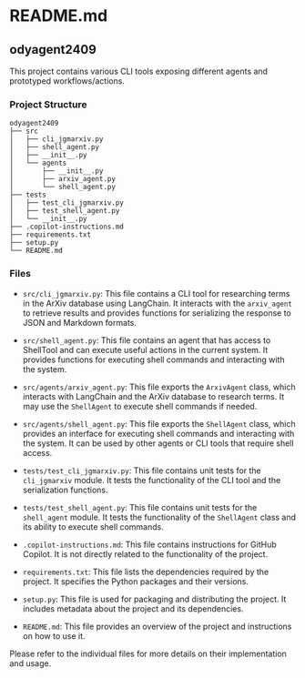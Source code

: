 # README.md

## odyagent2409

This project contains various CLI tools exposing different agents and prototyped workflows/actions.

### Project Structure

```
odyagent2409
├── src
│   ├── cli_jgmarxiv.py
│   ├── shell_agent.py
│   ├── __init__.py
│   └── agents
│       ├── __init__.py
│       ├── arxiv_agent.py
│       └── shell_agent.py
├── tests
│   ├── test_cli_jgmarxiv.py
│   ├── test_shell_agent.py
│   └── __init__.py
├── .copilot-instructions.md
├── requirements.txt
├── setup.py
└── README.md
```

### Files

- `src/cli_jgmarxiv.py`: This file contains a CLI tool for researching terms in the ArXiv database using LangChain. It interacts with the `arxiv_agent` to retrieve results and provides functions for serializing the response to JSON and Markdown formats.

- `src/shell_agent.py`: This file contains an agent that has access to ShellTool and can execute useful actions in the current system. It provides functions for executing shell commands and interacting with the system.

- `src/agents/arxiv_agent.py`: This file exports the `ArxivAgent` class, which interacts with LangChain and the ArXiv database to research terms. It may use the `ShellAgent` to execute shell commands if needed.

- `src/agents/shell_agent.py`: This file exports the `ShellAgent` class, which provides an interface for executing shell commands and interacting with the system. It can be used by other agents or CLI tools that require shell access.

- `tests/test_cli_jgmarxiv.py`: This file contains unit tests for the `cli_jgmarxiv` module. It tests the functionality of the CLI tool and the serialization functions.

- `tests/test_shell_agent.py`: This file contains unit tests for the `shell_agent` module. It tests the functionality of the `ShellAgent` class and its ability to execute shell commands.

- `.copilot-instructions.md`: This file contains instructions for GitHub Copilot. It is not directly related to the functionality of the project.

- `requirements.txt`: This file lists the dependencies required by the project. It specifies the Python packages and their versions.

- `setup.py`: This file is used for packaging and distributing the project. It includes metadata about the project and its dependencies.

- `README.md`: This file provides an overview of the project and instructions on how to use it.

Please refer to the individual files for more details on their implementation and usage.